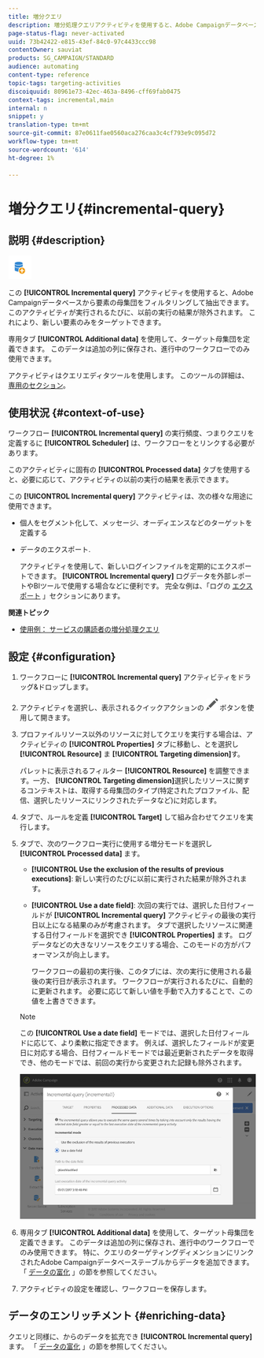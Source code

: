 ```yaml
---
title: 増分クエリ
description: 増分処理クエリアクティビティを使用すると、Adobe Campaignデータベースから要素の母集団をフィルタリングして抽出できます。
page-status-flag: never-activated
uuid: 73b42422-e815-43ef-84c0-97c4433ccc98
contentOwner: sauviat
products: SG_CAMPAIGN/STANDARD
audience: automating
content-type: reference
topic-tags: targeting-activities
discoiquuid: 80961e73-42ec-463a-8496-cff69fab0475
context-tags: incremental,main
internal: n
snippet: y
translation-type: tm+mt
source-git-commit: 87e0611fae0560aca276caa3c4cf793e9c095d72
workflow-type: tm+mt
source-wordcount: '614'
ht-degree: 1%

---
```



# 増分クエリ{#incremental-query}

## 説明 {#description}

![](assets/incremental.png)

この **[!UICONTROL Incremental query]** アクティビティを使用すると、Adobe Campaignデータベースから要素の母集団をフィルタリングして抽出できます。 このアクティビティが実行されるたびに、以前の実行の結果が除外されます。 これにより、新しい要素のみをターゲットできます。

専用タブ **[!UICONTROL Additional data]** を使用して、ターゲット母集団を定義できます。 このデータは追加の列に保存され、進行中のワークフローでのみ使用できます。

アクティビティはクエリエディタツールを使用します。 このツールの詳細は、 [専用のセクション](../../automating/using/editing-queries.md#about-query-editor)。

## 使用状況 {#context-of-use}

ワークフロー **[!UICONTROL Incremental query]** の実行頻度、つまりクエリを定義するに **[!UICONTROL Scheduler]** は、ワークフローをとリンクする必要があります。

このアクティビティに固有の **[!UICONTROL Processed data]** タブを使用すると、必要に応じて、アクティビティの以前の実行の結果を表示できます。

この **[!UICONTROL Incremental query]** アクティビティは、次の様々な用途に使用できます。

* 個人をセグメント化して、メッセージ、オーディエンスなどのターゲットを定義する

* データのエクスポート.

   アクティビティを使用して、新しいログインファイルを定期的にエクスポートできます。 **[!UICONTROL Incremental query]** ログデータを外部レポートやBIツールで使用する場合などに便利です。 完全な例は、「ログの [エクスポート](../../automating/using/exporting-logs.md) 」セクションにあります。

**関連トピック**

* [使用例： サービスの購読者の増分処理クエリ](../../automating/using/incremental-query-on-subscribers.md)

## 設定 {#configuration}

1. ワークフローに **[!UICONTROL Incremental query]** アクティビティをドラッグ&amp;ドロップします。
1. アクティビティを選択し、表示されるクイックアクションの ![](assets/edit_darkgrey-24px.png) ボタンを使用して開きます。
1. プロファイルリソース以外のリソースに対してクエリを実行する場合は、アクティビティの **[!UICONTROL Properties]** タブに移動し、とを選択し **[!UICONTROL Resource]** ま **[!UICONTROL Targeting dimension]**&#x200B;す。

   パレットに表示されるフィルター **[!UICONTROL Resource]** を調整できます。一方、 **[!UICONTROL Targeting dimension]**&#x200B;選択したリソースに関するコンテキストは、取得する母集団のタイプ(特定されたプロファイル、配信、選択したリソースにリンクされたデータなど)に対応します。

1. タブで、ルールを定義 **[!UICONTROL Target]** して組み合わせてクエリを実行します。
1. タブで、次のワークフロー実行に使用する増分モードを選択し **[!UICONTROL Processed data]** ます。

   * **[!UICONTROL Use the exclusion of the results of previous executions]**: 新しい実行のたびに以前に実行された結果が除外されます。
   * **[!UICONTROL Use a date field]**: 次回の実行では、選択した日付フィールドが **[!UICONTROL Incremental query]** アクティビティの最後の実行日以上になる結果のみが考慮されます。 タブで選択したリソースに関連する日付フィールドを選択でき **[!UICONTROL Properties]** ます。 ログデータなどの大きなリソースをクエリする場合、このモードの方がパフォーマンスが向上します。

      ワークフローの最初の実行後、このタブには、次の実行に使用される最後の実行日が表示されます。 ワークフローが実行されるたびに、自動的に更新されます。 必要に応じて新しい値を手動で入力することで、この値を上書きできます。
   >[!NOTE]
   >
   >この **[!UICONTROL Use a date field]** モードでは、選択した日付フィールドに応じて、より柔軟に指定できます。 例えば、選択したフィールドが変更日に対応する場合、日付フィールドモードでは最近更新されたデータを取得でき、他のモードでは、前回の実行から変更された記録も除外されます。

   ![](assets/incremental_query_usedatefield.png)

1. 専用タブ **[!UICONTROL Additional data]** を使用して、ターゲット母集団を定義できます。 このデータは追加の列に保存され、進行中のワークフローでのみ使用できます。 特に、クエリのターゲティングディメンションにリンクされたAdobe Campaignデータベーステーブルからデータを追加できます。 「 [データの富化](../../automating/using/query.md#enriching-data) 」の節を参照してください。
1. アクティビティの設定を確認し、ワークフローを保存します。

## データのエンリッチメント {#enriching-data}

クエリと同様に、からのデータを拡充でき **[!UICONTROL Incremental query]**&#x200B;ます。 「 [データの富化](../../automating/using/query.md#enriching-data) 」の節を参照してください。
